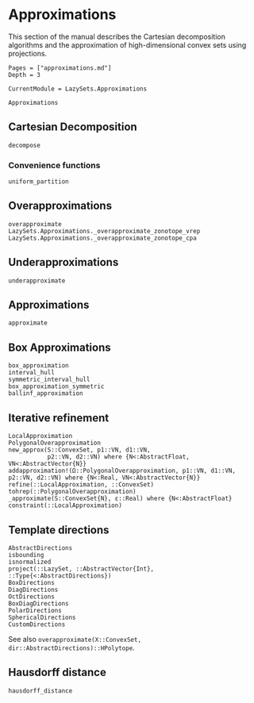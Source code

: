 # Approximations

This section of the manual describes the Cartesian decomposition algorithms and
the approximation of high-dimensional convex sets using projections.

```@contents
Pages = ["approximations.md"]
Depth = 3
```

```@meta
CurrentModule = LazySets.Approximations
```

```@docs
Approximations
```

## Cartesian Decomposition

```@docs
decompose
```

### Convenience functions

```@docs
uniform_partition
```

## Overapproximations

```@docs
overapproximate
LazySets.Approximations._overapproximate_zonotope_vrep
LazySets.Approximations._overapproximate_zonotope_cpa
```

## Underapproximations

```@docs
underapproximate
```

## Approximations

```@docs
approximate
```

## Box Approximations

```@docs
box_approximation
interval_hull
symmetric_interval_hull
box_approximation_symmetric
ballinf_approximation
```

## Iterative refinement

```@docs
LocalApproximation
PolygonalOverapproximation
new_approx(S::ConvexSet, p1::VN, d1::VN,
           p2::VN, d2::VN) where {N<:AbstractFloat, VN<:AbstractVector{N}}
addapproximation!(Ω::PolygonalOverapproximation, p1::VN, d1::VN, p2::VN, d2::VN) where {N<:Real, VN<:AbstractVector{N}}
refine(::LocalApproximation, ::ConvexSet)
tohrep(::PolygonalOverapproximation)
_approximate(S::ConvexSet{N}, ε::Real) where {N<:AbstractFloat}
constraint(::LocalApproximation)
```

## Template directions

```@docs
AbstractDirections
isbounding
isnormalized
project(::LazySet, ::AbstractVector{Int}, ::Type{<:AbstractDirections})
BoxDirections
DiagDirections
OctDirections
BoxDiagDirections
PolarDirections
SphericalDirections
CustomDirections
```

See also `overapproximate(X::ConvexSet, dir::AbstractDirections)::HPolytope`.

## Hausdorff distance

```@docs
hausdorff_distance
```
